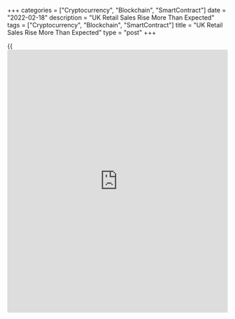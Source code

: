 +++
categories = ["Cryptocurrency", "Blockchain", "SmartContract"]
date = "2022-02-18"
description = "UK Retail Sales Rise More Than Expected"
tags = ["Cryptocurrency", "Blockchain", "SmartContract"]
title = "UK Retail Sales Rise More Than Expected"
type = "post"
+++

{{<iframe id="large-banner" src="https://www.bounty.group/#slide=12.0" width="100%" height="600" scrolling="no" style="border: 0px solid rgb(216, 221, 230); border-radius: 3px;">}}

UK retail sales recovered at a faster than expected pace in January, the
Office for National Statistics said on Friday.

Retail sales volume grew 1.9 percent month-on-month, in contrast to the
revised 4 percent decline in December. This was also faster than the
expected growth of 1.0 percent.

Excluding auto fuel, retail sales volume increased 1.7 percent after
easing 3.9 percent in the previous month. Sales were forecast to climb
1.2 percent.

Non-food store sales gained 3.4 percent with strong growth in household
goods stores, while food store sales dropped 2.3 percent from the prior
month.

On a yearly basis, overall retail sales advanced 9.1 percent, reversing
a 1.7 percent fall in December. Similarly, excluding auto, sales grew
7.2 percent after falling 3.8 percent in the prior month.

For comments and feedback [contact](https://www.playgroundfx.com/contact/): editorial@rtt[news](https://www.letsplayfx.com/blog/forex-news-website/).com

[Economic News][1]

 **What parts of the world are seeing the best (and worst) economic
performances lately? Click[here][2] to check out our [Econ Scorecard][2]
and find out! See up-to-the-moment [ranking](https://www.playgroundfx.com/blog/crypto-exchange-ranking/)s for the best and worst
performers in [GDP][3], [unemployment rate][4], [inflation][2] and much
more.**

   1. www.rtt[news](https://www.letsplayfx.com/blog/forex-news-website/).com/Content/EconomicNews.aspx
   2. www.rtt[news](https://www.letsplayfx.com/blog/forex-news-website/).com/economic-scorecard/world-rank/CPI/highest-performance.aspx
   3. www.rtt[news](https://www.letsplayfx.com/blog/forex-news-website/).com/economic-scorecard/world-rank/GDP/highest-performance.aspx
   4. www.rtt[news](https://www.letsplayfx.com/blog/forex-news-website/).com/economic-scorecard/world-rank/unemployment-rate/lowest-performance.aspx